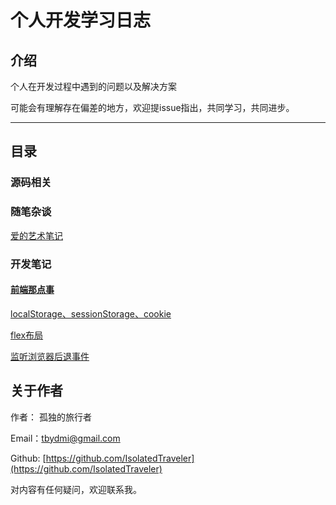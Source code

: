 # 个人开发学习日志

## 介绍

个人在开发过程中遇到的问题以及解决方案

可能会有理解存在偏差的地方，欢迎提issue指出，共同学习，共同进步。

---

## 目录

### 源码相关

### 随笔杂谈

[爱的艺术笔记](./essay/爱的艺术笔记.MarkDown)

### 开发笔记

#### [前端那点事](./note/webDev.MarkDown)

[localStorage、sessionStorage、cookie](./note/webDev/browser/webStorage.MarkDown)

[flex布局](./note/webDev/css/flex.MarkDown)

[监听浏览器后退事件](./webDev/browser/backEvent.MarkDown)

## 关于作者

作者： 孤独的旅行者

Email：tbydmi@gmail.com

Github: [https://github.com/IsolatedTraveler](https://github.com/IsolatedTraveler)

对内容有任何疑问，欢迎联系我。